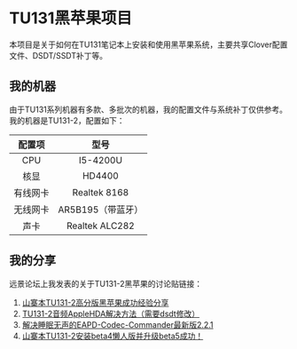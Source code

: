 # TU131黑苹果项目
本项目是关于如何在TU131笔记本上安装和使用黑苹果系统，主要共享Clover配置文件、DSDT/SSDT补丁等。

## 我的机器
由于TU131系列机器有多款、多批次的机器，我的配置文件与系统补丁仅供参考。我的机器是TU131-2，配置如下：

配置项   | 型号   
:--------:|:-------:
CPU     | I5-4200U
核显     | HD4400
有线网卡 | Realtek 8168
无线网卡 | AR5B195（带蓝牙）
声卡     | Realtek ALC282

## 我的分享
远景论坛上我发表的关于TU131-2黑苹果的讨论贴链接：

1. [山寨本TU131-2高分版黑苹果成功经验分享](http://bbs.pcbeta.com/viewthread-1534188-1-1.html)
2. [TU131-2音频AppleHDA解决方法（需要dsdt修改）](http://bbs.pcbeta.com/viewthread-1542989-1-1.html)
3. [解决睡眠无声的EAPD-Codec-Commander最新版2.2.1](http://bbs.pcbeta.com/viewthread-1546461-1-1.html)
4. [山寨本TU131-2安装beta4懒人版并升级beta5成功！](http://bbs.pcbeta.com/viewthread-1548655-1-1.html)



